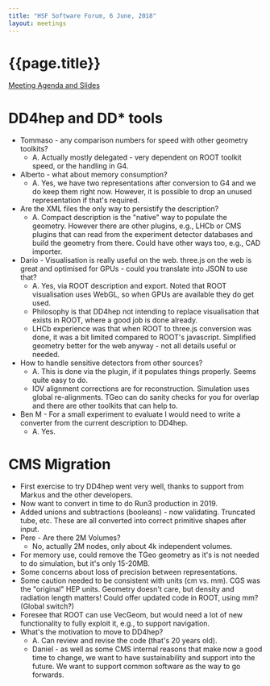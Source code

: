 ```yaml
---
title: "HSF Software Forum, 6 June, 2018"
layout: meetings
---
```


# {{page.title}}

[Meeting Agenda and Slides](https://indico.cern.ch/event/733268/)

# DD4hep and DD\* tools

- Tommaso - any comparison numbers for speed with other geometry toolkits?
  - A. Actually mostly delegated - very dependent on ROOT toolkit speed, or the
    handling in G4.
- Alberto - what about memory consumption?
  - A. Yes, we have two representations after conversion to G4 and we do keep
    them right now. However, it is possible to drop an unused representation if
    that's required.
- Are the XML files the only way to persistify the description?
  - A. Compact description is the "native" way to populate the geometry. However
    there are other plugins, e.g., LHCb or CMS plugins that can read from the
    experiment detector databases and build the geometry from there. Could have
    other ways too, e.g., CAD importer.
- Dario - Visualisation is really useful on the web. three.js on the web is
  great and optimised for GPUs - could you translate into JSON to use that?
  - A. Yes, via ROOT description and export. Noted that ROOT visualisation uses
    WebGL, so when GPUs are available they do get used.
  - Philosophy is that DD4hep not intending to replace visualisation that exists
    in ROOT, where a good job is done already.
  - LHCb experience was that when ROOT to three.js conversion was done, it was a
    bit limited compared to ROOT's javascript. Simplified geometry better for
    the web anyway - not all details useful or needed.
- How to handle sensitive detectors from other sources?
  - A. This is done via the plugin, if it populates things properly. Seems quite
    easy to do.
  - IOV alignment corrections are for reconstruction. Simulation uses global
    re-alignments. TGeo can do sanity checks for you for overlap and there are
    other toolkits that can help to.
- Ben M - For a small experiment to evaluate I would need to write a converter
  from the current description to DD4hep.
  - A. Yes.

# CMS Migration

- First exercise to try DD4hep went very well, thanks to support from Markus and
  the other developers.
- Now want to convert in time to do Run3 production in 2019.
- Added unions and subtractions (booleans) - now validating. Truncated tube,
  etc. These are all converted into correct primitive shapes after input.
- Pere - Are there 2M Volumes?
  - No, actually 2M nodes, only about 4k independent volumes.
- For memory use, could remove the TGeo geometry as it's is not needed to do
  simulation, but it's only 15-20MB.
- Some concerns about loss of precision between representations.
- Some caution needed to be consistent with units (cm vs. mm). CGS was the
  "original" HEP units. Geometry doesn't care, but density and radiation length
  matters! Could offer updated code in ROOT, using mm? (Global switch?)
- Foresee that ROOT can use VecGeom, but would need a lot of new functionality
  to fully exploit it, e.g., to support navigation.
- What's the motivation to move to DD4hep?
  - A. Can review and revise the code (that's 20 years old).
  - Daniel - as well as some CMS internal reasons that make now a good time to
    change, we want to have sustainability and support into the future. We want
    to support common software as the way to go forwards.
